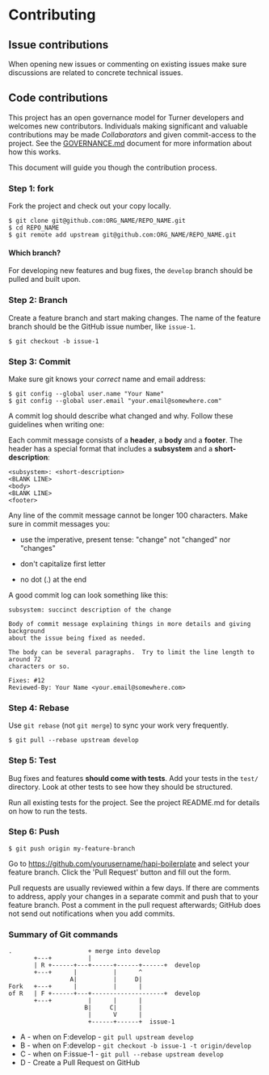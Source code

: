 # Contributing


## Issue contributions

When opening new issues or commenting on existing issues make sure discussions
are related to concrete technical issues.


## Code contributions

This project has an open governance model for Turner developers and welcomes new
contributors.  Individuals making significant and valuable contributions may be
made _Collaborators_ and given commit-access to the project.  See the
[GOVERNANCE.md](./GOVERNANCE.md) document for more information about how this
works.

This document will guide you though the contribution process.


### Step 1: fork

Fork the project and check out your copy locally.

```shell
$ git clone git@github.com:ORG_NAME/REPO_NAME.git
$ cd REPO_NAME
$ git remote add upstream git@github.com:ORG_NAME/REPO_NAME.git
```


#### Which branch?

For developing new features and bug fixes, the `develop` branch should be pulled
and built upon.


### Step 2: Branch

Create a feature branch and start making changes.  The name of the feature
branch should be the GitHub issue number, like `issue-1`.

```shell
$ git checkout -b issue-1
```


### Step 3: Commit

Make sure git knows your _correct_ name and email address:

```shell
$ git config --global user.name "Your Name"
$ git config --global user.email "your.email@somewhere.com"
```

A commit log should describe what changed and why.  Follow these guidelines when
writing one:

Each commit message consists of a **header**, a **body** and a **footer**.  The
header has a special format that includes a **subsystem** and a
**short-description**:

```
<subsystem>: <short-description>
<BLANK LINE>
<body>
<BLANK LINE>
<footer>
```

Any line of the commit message cannot be longer 100 characters.  Make sure in
commit messages you:

- use the imperative, present tense: "change" not "changed" nor "changes"

- don't capitalize first letter

- no dot (.) at the end

A good commit log can look something like this:

```text
subsystem: succinct description of the change

Body of commit message explaining things in more details and giving background
about the issue being fixed as needed.

The body can be several paragraphs.  Try to limit the line length to around 72
characters or so.

Fixes: #12
Reviewed-By: Your Name <your.email@somewhere.com>
```


### Step 4: Rebase

Use `git rebase` (not `git merge`) to sync your work very frequently.

```shell
$ git pull --rebase upstream develop
```


### Step 5: Test

Bug fixes and features **should come with tests**.  Add your tests in the
`test/` directory.  Look at other tests to see how they should be structured.

Run all existing tests for the project.  See the project README.md for details
on how to run the tests.


### Step 6: Push

```shell
$ git push origin my-feature-branch
```

Go to https://github.com/yourusername/hapi-boilerplate and select your feature
branch.  Click the 'Pull Request' button and fill out the form.

Pull requests are usually reviewed within a few days.  If there are comments to
address, apply your changes in a separate commit and push that to your feature
branch.  Post a comment in the pull request afterwards; GitHub does not send out
notifications when you add commits.


### Summary of Git commands

```text
.                     + merge into develop
       +---+          |
       | R +------+---+------+------+------+  develop
       +---+      |          |      ^
                 A|          |     D|
Fork   +---+      |          |      |
of R   | F +------+---+--------------------+  develop
       +---+          |      |      |
                     B|     C|      |
                      |      V      |
                      +------+------+  issue-1
```

- A - when on F:develop - `git pull upstream develop`
- B - when on F:develop - `git checkout -b issue-1 -t origin/develop`
- C - when on F:issue-1 - `git pull --rebase upstream develop`
- D - Create a Pull Request on GitHub
